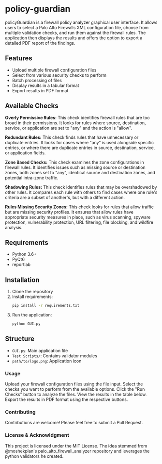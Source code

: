 # policy-guardian
policyGuardian is a firewall policy analyzer  graphical user interface. It allows users to select a Palo Alto Firewalls XML configuration file, choose from multiple validation checks, and run them against the firewall rules. The application then displays the results and offers the option to export a detailed PDF report of the findings.

## Features

- Upload multiple firewall configuration files
- Select from various security checks to perform
- Batch processing of files
- Display results in a tabular format
- Export results in PDF format

## Available Checks

**Overly Permissive Rules:** This check identifies firewall rules that are too broad in their permissions. It looks for rules where source, destination, service, or application are set to "any" and the action is "allow".

**Redundant Rules:** This check finds rules that have unnecessary or duplicate entries. It looks for cases where "any" is used alongside specific entries, or where there are duplicate entries in source, destination, service, or application fields. 

**Zone Based Checks:** This check examines the zone configurations in firewall rules. It identifies issues such as missing source or destination zones, both zones set to "any", identical source and destination zones, and potential intra-zone traffic.

**Shadowing Rules:** This check identifies rules that may be overshadowed by other rules. It compares each rule with others to find cases where one rule's criteria are a subset of another's, but with a different action.

**Rules Missing Security Zones:** This check looks for rules that allow traffic but are missing security profiles. It ensures that allow rules have appropriate security measures in place, such as virus scanning, spyware protection, vulnerability protection, URL filtering, file blocking, and wildfire analysis. 


## Requirements
- Python 3.6+
- PyQt6
- reportlab

## Installation
1. Clone the repository
2. Install requirements:
   ```bash
   pip install -r requirements.txt
   ```
3. Run the application:
   ```bash
   python GUI.py
   ```

## Structure
- `GUI.py`: Main application file
- `Test Scripts/`: Contains validator modules
- `path/to/logo.png`: Application icon

### Usage
Upload your firewall configuration files using the file input.
Select the checks you want to perform from the available options.
Click the "Run Checks" button to analyze the files.
View the results in the table below.
Export the results in PDF format using the respective buttons.

### Contributing
Contributions are welcome! Please feel free to submit a Pull Request.

### License & Acknowldgment
This project is licensed under the MIT License. The idea stemmed from @moshekplan's palo_alto_firewall_analyzer repository and leverages the python validators he created.
